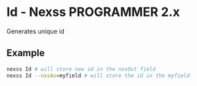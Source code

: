 # Id - Nexss PROGRAMMER 2.x

Generates unique id

## Example

```sh
nexss Id # will store new id in the nxsOut field
nexss Id --nxsAs=myfield # will store the id in the myfield
```
